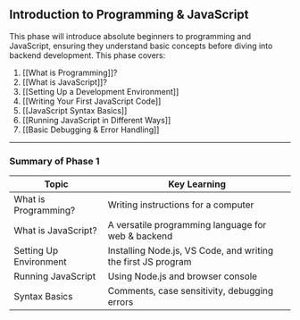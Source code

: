 ## Introduction to Programming & JavaScript
This phase will introduce absolute beginners to programming and JavaScript, ensuring they understand basic concepts before diving into backend development.
This phase covers:
1. [[What is Programming]]?
2. [[What is JavaScript]]?
3. [[Setting Up a Development Environment]]
4. [[Writing Your First JavaScript Code]]
5. [[JavaScript Syntax Basics]]
6. [[Running JavaScript in Different Ways]]
7. [[Basic Debugging & Error Handling]]
---
### Summary of Phase 1

|Topic|Key Learning|
|---|---|
|What is Programming?|Writing instructions for a computer|
|What is JavaScript?|A versatile programming language for web & backend|
|Setting Up Environment|Installing Node.js, VS Code, and writing the first JS program|
|Running JavaScript|Using Node.js and browser console|
|Syntax Basics|Comments, case sensitivity, debugging errors|
